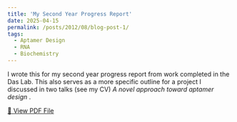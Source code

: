 ```yaml
---
title: 'My Second Year Progress Report'
date: 2025-04-15
permalink: /posts/2012/08/blog-post-1/
tags:
  - Aptamer Design
  - RNA
  - Biochemistry
---
```


I wrote this for my second year progress report from work completed in the Das Lab. This also serves as a more specific outline for a project I discussed in two talks (see my CV) *A novel approach toward aptamer design* .  


[📄 View PDF File](/files/second_year_progress_report.pdf)
